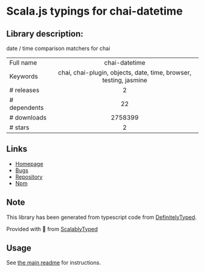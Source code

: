 
# Scala.js typings for chai-datetime


## Library description:
date / time comparison matchers for chai

|                    |                 |
| ------------------ | :-------------: |
| Full name          | chai-datetime |
| Keywords           | chai, chai-plugin, objects, date, time, browser, testing, jasmine |
| # releases         | 2 |
| # dependents       | 22 |
| # downloads        | 2758399 |
| # stars            | 2 |

## Links
- [Homepage](https://github.com/mguterl/chai-datetime#readme)
- [Bugs](https://github.com/mguterl/chai-datetime/issues)
- [Repository](https://github.com/mguterl/chai-datetime)
- [Npm](https://www.npmjs.com/package/chai-datetime)
    


## Note
This library has been generated from typescript code from [DefinitelyTyped](https://definitelytyped.org).

Provided with :purple_heart: from [ScalablyTyped](https://github.com/oyvindberg/ScalablyTyped)

## Usage
See [the main readme](../../readme.md) for instructions.


